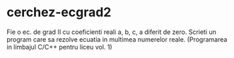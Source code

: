 # cerchez-ecgrad2
Fie o ec. de grad II cu coeficienti reali a, b, c, a diferit de zero. Scrieti un program care sa rezolve ecuatia in multimea numerelor reale.
(Programarea in limbajul C/C++ pentru liceu vol. 1)
